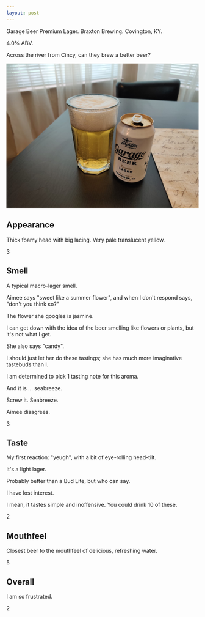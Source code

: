```yaml
---
layout: post
---
```

Garage Beer Premium Lager.
Braxton Brewing.
Covington, KY.

4.0% ABV.

Across the river from Cincy,
can they brew a better beer?

<img class="beer-photo" src="/beer/images/2021-03-31-braxton-garage-lager.jpg"/>


## Appearance

Thick foamy head with big lacing.
Very pale translucent yellow.

3


## Smell

A typical macro-lager smell.

Aimee says "sweet like a summer flower",
and when I don't respond says,
"don't you think so?"

The flower she googles is jasmine.

I can get down with the idea of the beer smelling like flowers or plants,
but it's not what I get.

She also says "candy".

I should just let her do these tastings;
she has much more imaginative tastebuds than I.

I am determined to pick 1 tasting note for this aroma.

And it is ... seabreeze.

Screw it. Seabreeze.

Aimee disagrees.

3


## Taste

My first reaction:
"yeugh", with a bit of eye-rolling head-tilt.

It's a light lager.

Probably better than a Bud Lite,
but who can say.

I have lost interest.

I mean,
it tastes simple and inoffensive.
You could drink 10 of these.

2


## Mouthfeel

Closest beer to the mouthfeel of delicious, refreshing water.

5


## Overall

I am so frustrated.

2
